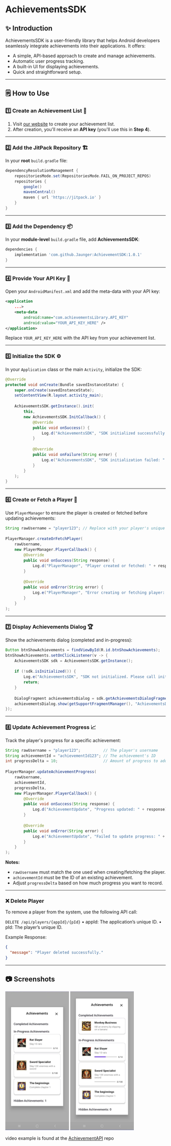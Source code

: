 # AchievementsSDK

## ✨ Introduction
AchievementsSDK is a user-friendly library that helps Android developers seamlessly integrate achievements into their applications. It offers:
- A simple, API-based approach to create and manage achievements.
- Automatic user progress tracking.
- A built-in UI for displaying achievements.
- Quick and straightforward setup.

---

## 🗒️ How to Use

### 1️⃣ Create an Achievement List 📝
1. Visit [our website](https://achievementapi.onrender.com) to create your achievement list.
2. After creation, you'll receive an **API key** (you'll use this in **Step 4**).

---

### 2️⃣ Add the JitPack Repository 🏗️
In your **root** `build.gradle` file:

~~~~groovy
dependencyResolutionManagement {
    repositoriesMode.set(RepositoriesMode.FAIL_ON_PROJECT_REPOS)
    repositories {
        google()
        mavenCentral()
        maven { url 'https://jitpack.io' }
    }
}
~~~~

---

### 3️⃣ Add the Dependency 📦
In your **module-level** `build.gradle` file, add **AchievementsSDK**:

~~~~groovy
dependencies {
    implementation 'com.github.Jaunger:AchievementSDK:1.0.1'
}
~~~~

---

### 4️⃣ Provide Your API Key 🔑
Open your `AndroidManifest.xml` and add the meta-data with your API key:

~~~~xml
<application
    ...>
    <meta-data
        android:name="com.achievementsLibrary.API_KEY"
        android:value="YOUR_API_KEY_HERE" />
</application>
~~~~

Replace `YOUR_API_KEY_HERE` with the API key from your achievement list.

---

### 5️⃣ Initialize the SDK ⚙️
In your `Application` class or the main `Activity`, initialize the SDK:

~~~~java
@Override
protected void onCreate(Bundle savedInstanceState) {
    super.onCreate(savedInstanceState);
    setContentView(R.layout.activity_main);

    AchievementsSDK.getInstance().init(
        this,
        new AchievementsSDK.InitCallback() {
            @Override
            public void onSuccess() {
                Log.d("AchievementsSDK", "SDK initialized successfully.");
            }

            @Override
            public void onFailure(String error) {
                Log.e("AchievementsSDK", "SDK initialization failed: " + error);
            }
        }
    );
}
~~~~

---

### 6️⃣ Create or Fetch a Player 👤
Use `PlayerManager` to ensure the player is created or fetched before updating achievements:

~~~~java
String rawUsername = "player123"; // Replace with your player's unique identifier

PlayerManager.createOrFetchPlayer(
    rawUsername,
    new PlayerManager.PlayerCallback() {
        @Override
        public void onSuccess(String response) {
            Log.d("PlayerManager", "Player created or fetched: " + response);
        }

        @Override
        public void onError(String error) {
            Log.e("PlayerManager", "Error creating or fetching player: " + error);
        }
    }
);
~~~~

---

### 7️⃣ Display Achievements Dialog 🏆
Show the achievements dialog (completed and in-progress):

~~~~java
Button btnShowAchievements = findViewById(R.id.btnShowAchievements);
btnShowAchievements.setOnClickListener(v -> {
    AchievementsSDK sdk = AchievementsSDK.getInstance();

    if (!sdk.isInitialized()) {
        Log.e("AchievementsSDK", "SDK not initialized. Please call init() first.");
        return;
    }

    DialogFragment achievementsDialog = sdk.getAchievementsDialogFragment();
    achievementsDialog.show(getSupportFragmentManager(), "AchievementsDialog");
});
~~~~

---

### 8️⃣ Update Achievement Progress 📈
Track the player's progress for a specific achievement:

~~~~java
String rawUsername = "player123";          // The player's username
String achievementId = "achievementId123"; // The achievement's ID
int progressDelta = 10;                    // Amount of progress to add

PlayerManager.updateAchievementProgress(
    rawUsername,
    achievementId,
    progressDelta,
    new PlayerManager.PlayerCallback() {
        @Override
        public void onSuccess(String response) {
            Log.d("AchievementUpdate", "Progress updated: " + response);
        }

        @Override
        public void onError(String error) {
            Log.e("AchievementUpdate", "Failed to update progress: " + error);
        }
    }
);
~~~~

**Notes:**
- `rawUsername` must match the one used when creating/fetching the player.
- `achievementId` must be the ID of an existing achievement.
- Adjust `progressDelta` based on how much progress you want to record.

---

###  ❌ Delete Player

To remove a player from the system, use the following API call:

`DELETE /api/players/{appId}/{pId}`
	•	appId: The application’s unique ID.
	•	pId: The player’s unique ID.

Example Response:
```json
{
  "message": "Player deleted successfully."
}
```

---

## 📷 Screenshots

  <img src="app/images/Uncompleted.png" alt="Uncompleted" width="200">


  <img src="app/images/SomeCompleted.png" alt="Some Completed" width="200">


video example is found at the [AchievementAPI](https://github.com/Jaunger/achievementAPI?tab=readme-ov-file#-video-demonstration) repo
